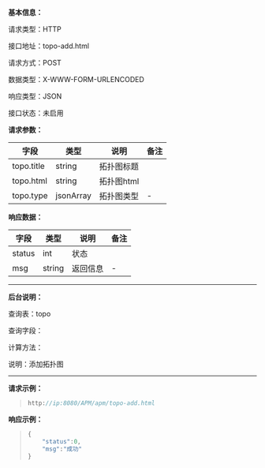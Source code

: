 **基本信息：**

请求类型：HTTP

接口地址：topo-add.html

请求方式：POST

数据类型：X-WWW-FORM-URLENCODED

响应类型：JSON

接口状态：未启用

**请求参数：**

| **字段** | **类型** | **说明** | **备注** |
| --- | --- | --- | --- |
| topo.title | string | 拓扑图标题 | |
| topo.html | string | 拓扑图html | |
| topo.type | jsonArray | 拓扑图类型 | - |

**响应数据：**

| **字段** | **类型** | **说明** | **备注** |
| --- | --- | --- | --- |
| status | int | 状态 | |
| msg | string | 返回信息 | - |

---

**后台说明：**

查询表：topo

查询字段：

计算方法：

说明：添加拓扑图

---

**请求示例：**

> ```js
> http://ip:8080/APM/apm/topo-add.html
> ```

**响应示例：**

> ```js
> {
>     "status":0,
>     "msg":"成功"
> }
> ```






